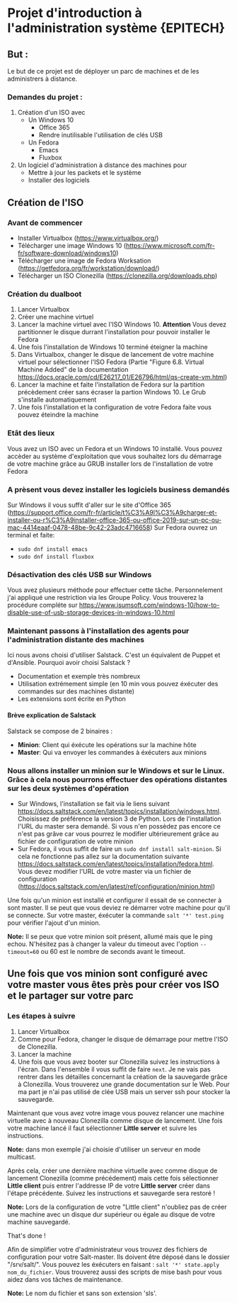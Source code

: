 # Projet d'introduction à l'administration système {EPITECH}

## But :
Le but de ce projet est de déployer un parc de machines et de les administrers à distance.

### Demandes du projet :
1. Création d'un ISO avec 
   * Un Windows 10
     * Office 365
     * Rendre inutilisable l'utilisation de clés USB
   * Un Fedora
     * Emacs
     * Fluxbox
2. Un logiciel d'administration à distance des machines pour
   * Mettre à jour les packets et le système
   * Installer des logiciels
  
## Création de l'ISO

### Avant de commencer
* Installer Virtualbox (https://www.virtualbox.org/)
* Télécharger une image Windows 10 (https://www.microsoft.com/fr-fr/software-download/windows10)
* Télécharger une image de Fedora Worksation (https://getfedora.org/fr/workstation/download/)
* Télécharger un ISO Clonezilla (https://clonezilla.org/downloads.php)

### Création du dualboot
1. Lancer Virtualbox
2. Créer une machine virtuel
3. Lancer la machine virtuel avec l'ISO Windows 10. **Attention** Vous devez partitionner le disque durrant l'installation pour pouvoir installer le Fedora
4. Une fois l'installation de Windows 10 terminé éteigner la machine
5. Dans Virtualbox, changer le disque de lancement de votre machine virtuel pour sélectionner l'ISO Fedora (Partie "Figure 6.8. Virtual Machine Added" de la documentation https://docs.oracle.com/cd/E26217_01/E26796/html/qs-create-vm.html)
6. Lancer la machine et faite l'installation de Fedora sur la partition précèdement créer sans écraser la partion Windows 10. Le Grub s'installe automatiquement
7. Une fois l'installation et la configuration de votre Fedora faite vous pouvez éteindre la machine

### Etât des lieux
Vous avez un ISO avec un Fedora et un Windows 10 installé. Vous pouvez accèder au système d'exploitation que vous souhaitez lors du démarrage de votre machine grâce au GRUB installer lors de l'installation de votre Fedora

### A prèsent vous devez installer les logiciels business demandés
Sur Windows il vous suffit d'aller sur le site d'Office 365 (https://support.office.com/fr-fr/article/t%C3%A9l%C3%A9charger-et-installer-ou-r%C3%A9installer-office-365-ou-office-2019-sur-un-pc-ou-mac-4414eaaf-0478-48be-9c42-23adc4716658)
Sur Fedora ouvrez un terminal et faite:
- `sudo dnf install emacs`
- `sudo dnf install fluxbox`

### Désactivation des clés USB sur Windows
Vous avez plusieurs méthode pour effectuer cette tâche. Personnelement j'ai appliqué une restriction via les Groupe Policy. Vous trouverez la procédure compléte sur https://www.isumsoft.com/windows-10/how-to-disable-use-of-usb-storage-devices-in-windows-10.html

### Maintenant passons à l'installation des agents pour l'administration distante des machines
Ici nous avons choisi d'utiliser Salstack. C'est un équivalent de Puppet et d'Ansible.
Pourquoi avoir choisi Salstack ?
- Documentation et exemple très nombreux
- Utilisation extrémement simple (en 10 min vous pouvez éxécuter des commandes sur des machines distante)
- Les extensions sont écrite en Python

#### Brève explication de Salstack
Salstack se compose de 2 binaires :
- __Minion__: Client qui éxécute les opérations sur la machine hôte
- __Master__: Qui va envoyer les commandes à éxécuters aux minions

### Nous allons installer un minion sur le Windows et sur le Linux. Grâce à cela nous pourrons effectuer des opérations distantes sur les deux systèmes d'opération
- Sur Windows, l'installation se fait via le liens suivant https://docs.saltstack.com/en/latest/topics/installation/windows.html. Choisissez de préférence la version 3 de Python. Lors de l'installation l'URL du master sera demandé. Si vous n'en possèdez pas encore ce n'est pas grâve car vous pourrez le modifier ultérieurement grâce au fichier de configuration de votre minion
- Sur Fedora, il vous suffit de faire un `sudo dnf install salt-minion`. Si cela ne fonctionne pas allez sur la documentation suivante https://docs.saltstack.com/en/latest/topics/installation/fedora.html. Vous devez modifier l'URL de votre master via un fichier de configuration (https://docs.saltstack.com/en/latest/ref/configuration/minion.html)

Une fois qu'un minion est installé et configurer il essait de se connecter à sont master. Il se peut que vous deviez re démarrer votre machine pour qu'il se connecte.
Sur votre master, éxécuter la commande `salt '*' test.ping` pour vérifier l'ajout d'un minion. 

__Note:__ Il se peux que votre minion soit présent, allumé mais que le ping echou. N'hésitez pas à changer la valeur du timeout avec l'option `--timeout=60` ou 60 est le nombre de seconds avant le timeout.


## Une fois que vos minion sont configuré avec votre master vous êtes près pour créer vos ISO et le partager sur votre parc

### Les étapes à suivre
1. Lancer Virtualbox
2. Comme pour Fedora, changer le disque de démarrage pour mettre l'ISO de Clonezilla.
3. Lancer la machine
4. Une fois que vous avez booter sur Clonezilla suivez les instructions à l'écran. Dans l'ensemble il vous suffit de faire `next`.
Je ne vais pas rentrer dans les détailles concernant la création de la sauvegarde grâce à Clonezilla. Vous trouverez une grande documentation sur le Web. Pour ma part je n'ai pas utilisé de clée USB mais un server ssh pour stocker la sauvegarde.

Maintenant que vous avez votre image vous pouvez relancer une machine virtuelle avec à nouveau Clonezilla comme disque de lancement.
Une fois votre machine lancé il faut sélectionner __Little server__ et suivre les instructions. 

__Note:__ dans mon exemple j'ai choisie d'utiliser un serveur en mode multicast.

Après cela, créer une dernière machine virtuelle avec comme disque de lancement Clonezilla (comme précédement) mais cette fois sélectionner __Little client__ puis entrer l'addresse IP de votre __Little server__ créer dans l'étape précédente. Suivez les instructions et sauvegarde sera restoré !

__Note:__ Lors de la configuration de votre "Little client" n'oubliez pas de créer une machine avec un disque dur supérieur ou égale au disque de votre machine sauvegardé.

That's done !

Afin de simplifier votre d'administrateur vous trouvez des fichiers de configuration pour votre Salt-master. Ils doivent être déposé dans le dossier "/srv/salt/". Vous pouvez les éxécuters en faisant : `salt '*' state.apply nom_du_fichier`. 
Vous trouverez aussi des scripts de mise bash pour vous aidez dans vos tâches de maintenance.

__Note:__ Le nom du fichier et sans son extension 'sls'.

